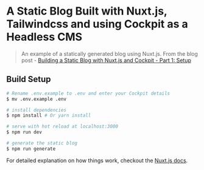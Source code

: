 # A Static Blog Built with Nuxt.js, Tailwindcss and using Cockpit as a Headless CMS

> An example of a statically generated blog using Nuxt.js. From the blog post - [Building a Static Blog with Nuxt.js and Cockpit - Part 1: Setup](https://willbrowning.me/building-a-static-blog-with-nuxt-js-and-cockpit-part-1-setup)

## Build Setup

``` bash
# Rename .env.example to .env and enter your Cockpit details
$ mv .env.example .env

# install dependencies
$ npm install # Or yarn install

# serve with hot reload at localhost:3000
$ npm run dev

# generate the static blog
$ npm run generate
```

For detailed explanation on how things work, checkout the [Nuxt.js docs](https://github.com/nuxt/nuxt.js).
